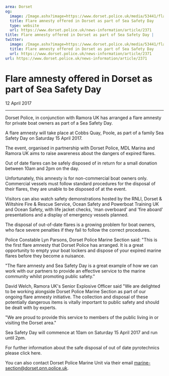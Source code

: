 ```yaml
area: Dorset
og:
  image: /Image.ashx?image=https://www.dorset.police.uk/media/53441/flare-amnesty-poster-2017.jpg&amp;amp;width=150
  title: Flare amnesty offered in Dorset as part of Sea Safety Day
  type: website
  url: https://www.dorset.police.uk/news-information/article/2371
title: Flare amnesty offered in Dorset as part of Sea Safety Day |
twitter:
  image: /Image.ashx?image=https://www.dorset.police.uk/media/53441/flare-amnesty-poster-2017.jpg&amp;amp;width=150
  title: Flare amnesty offered in Dorset as part of Sea Safety Day
  url: https://www.dorset.police.uk/news-information/article/2371
url: https://www.dorset.police.uk/news-information/article/2371
```

# Flare amnesty offered in Dorset as part of Sea Safety Day

12 April 2017

* * *

Dorset Police, in conjunction with Ramora UK has arranged a flare amnesty for private boat owners as part of a Sea Safety Day.

A flare amnesty will take place at Cobbs Quay, Poole, as part of a family Sea Safety Day on Saturday 15 April 2017.

The event, organised in partnership with Dorset Police, MDL Marina and Ramora UK aims to raise awareness about the dangers of expired flares.

Out of date flares can be safely disposed of in return for a small donation between 10am and 2pm on the day.

Unfortunately, this amnesty is for non-commercial boat owners only. Commercial vessels must follow standard procedures for the disposal of their flares, they are unable to be disposed of at the event.

Visitors can also watch safety demonstrations hosted by the RNLI, Dorset & Wiltshire Fire & Rescue Service, Ocean Safety and Powerboat Training UK and Ocean Safety, with life jacket checks, 'man overboard' and 'fire aboard' presentations and a display of emergency vessels planned.

The disposal of out-of-date flares is a growing problem for boat owners, who face severe penalties if they fail to follow the correct procedures.

Police Constable Lyn Parsons, Dorset Police Marine Section said: "This is the first flare amnesty that Dorset Police has arranged. It is a great opportunity to empty your boat lockers and dispose of your expired marine flares before they become a nuisance.

"The flare amnesty and Sea Safety Day is a great example of how we can work with our partners to provide an effective service to the marine community whilst promoting public safety."

David Welch, Ramora UK's Senior Explosive Officer said "We are delighted to be working alongside Dorset Police Marine Section as part of our ongoing flare amnesty initiative. The collection and disposal of these potentially dangerous items is vitally important to public safety and should be dealt with by experts.

"We are proud to provide this service to members of the public living in or visiting the Dorset area."

Sea Safety Day will commence at 10am on Saturday 15 April 2017 and run until 2pm.

For further information about the safe disposal of out of date pyrotechnics please click here.

You can also contact Dorset Police Marine Unit via their email marine-section@dorset.pnn.police.uk.
